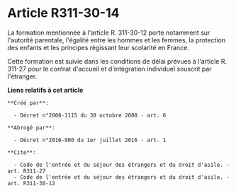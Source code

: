 # Article R311-30-14

La formation mentionnée à l'article R. 311-30-12 porte notamment sur l'autorité parentale, l'égalité entre les hommes et les
femmes, la protection des enfants et les principes régissant leur scolarité en France. 

Cette formation est suivie dans les conditions de délai prévues à l'article R. 311-27 pour le contrat d'accueil et
d'intégration individuel souscrit par l'étranger.

**Liens relatifs à cet article**

	**Créé par**:

	  - Décret n°2008-1115 du 30 octobre 2008 - art. 6

	**Abrogé par**:

	  - Décret n°2016-900 du 1er juillet 2016 - art. 1

	**Cite**:

	  - Code de l'entrée et du séjour des étrangers et du droit d'asile. - art. R311-27
	  - Code de l'entrée et du séjour des étrangers et du droit d'asile. - art. R311-30-12
